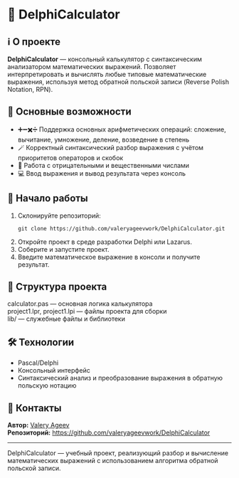 <h1>🧮 DelphiCalculator</h1>
<h2>ℹ️ О проекте</h2>
<p><strong>DelphiCalculator</strong> — консольный калькулятор с синтаксическим анализатором математических выражений. Позволяет интерпретировать и вычислять любые типовые математические выражения, используя метод обратной польской записи (Reverse Polish Notation, RPN).</p>
<h2>🚀 Основные возможности</h2>
<ul>
<li>➕➖✖️➗ Поддержка основных арифметических операций: сложение, вычитание, умножение, деление, возведение в степень</li>
<li>🪄 Корректный синтаксический разбор выражения с учётом приоритетов операторов и скобок</li>
<li>🧮 Работа с отрицательными и вещественными числами</li>
<li>💻 Ввод выражения и вывод результата через консоль</li>
</ul>
<h2>🏁 Начало работы</h2>
<ol>
<li>Склонируйте репозиторий:<pre><code>git clone https://github.com/valeryageevwork/DelphiCalculator.git
</code></pre>
</li>
<li>Откройте проект в среде разработки Delphi или Lazarus.</li>
<li>Соберите и запустите проект.</li>
<li>Введите математическое выражение в консоли и получите результат.</li>
</ol>
<h2>📁 Структура проекта</h2>
<p>calculator.pas — основная логика калькулятора<br>project1.lpr, project1.lpi — файлы проекта для сборки<br>lib/ — служебные файлы и библиотеки</p>
<h2>🛠️ Технологии</h2>
<ul>
<li>Pascal/Delphi</li>
<li>Консольный интерфейс</li>
<li>Синтаксический анализ и преобразование выражения в обратную польскую нотацию</li>
</ul>
<h2>👤 Контакты</h2>
<p><strong>Автор:</strong> <a href="https://github.com/valeryageevwork">Valery Ageev</a><br><strong>Репозиторий:</strong> <a href="https://github.com/valeryageevwork/DelphiCalculator">https://github.com/valeryageevwork/DelphiCalculator</a></p>
<hr>
<p>DelphiCalculator — учебный проект, реализующий разбор и вычисление математических выражений с использованием алгоритма обратной польской записи.</p>
